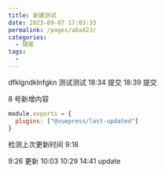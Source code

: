 ```yaml
---
title: 新建测试
date: 2023-09-07 17:03:33
permalink: /pages/a6a423/
categories:
  - 随笔
tags:
  -
---
```


dfklgndklnfgkn
测试测试 18:34 提交
18:39 提交

8 号新增内容

```js
module.exports = {
  plugins: ["@vuepress/last-updated"]
}
```

检测上次更新时间
9:18

9:26 更新
10:03
10:29
14:41 update
